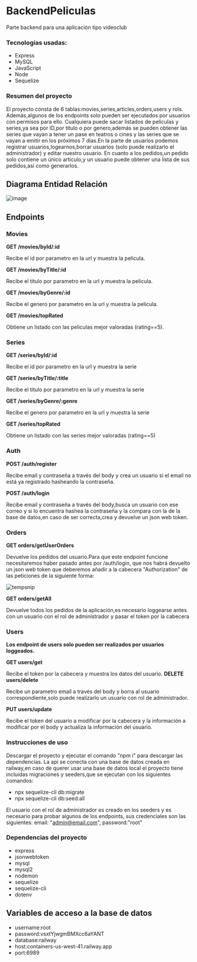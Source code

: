 # BackendPeliculas

Parte backend para una aplicación tipo videoclub
### Tecnologías usadas:
- Express
- MySQL
- JavaScript
- Node
- Sequelize

### Resumen del proyecto
El proyecto consta de 6 tablas:movies,series,articles,orders,users y rols. Además,algunos de los endpoints solo pueden ser ejecutados por usuarios con permisos para ello. Cualquiera puede sacar listados de peliculas y series,ya sea por ID,por titulo o por genero,además se pueden obtener las series que vayan a tener un pase en teatros o cines y las series que se vayan a emitir en los próximos 7 dias.En la parte de usuarios podemos registrar usuarios,logearnos,borrar usuarios (solo puede realizarlo el administrador) y editar nuestro usuario. En cuanto a los pedidos,un pedido solo contiene un único articulo,y un usuario puede obtener una lista de sus pedidos,así como generarlos.
## Diagrama Entidad Relación

![image](https://user-images.githubusercontent.com/50781684/200440159-3ac5eece-c8d2-48a3-8b24-98f3d3347cfd.png)

## Endpoints
### Movies
**GET /movies/byId/:id**

Recibe el id por parametro en la url y muestra la pelicula.

**GET /movies/byTitle/:id**

Recibe el titulo por parametro en la url y muestra la pelicula.

**GET /movies/byGenre/:id**

Recibe el genero por parametro en la url y muestra la pelicula.

**GET /movies/topRated**

Obtiene un listado con las peliculas mejor valoradas (rating==5).

### Series
**GET /series/byId/:id**

Recibe el id por parametro en la url y muestra la serie

**GET /series/byTitle/:title**

Recibe el titulo por parametro en la url y muestra la serie

**GET /series/byGenre/:genre**

Recibe el genero por parametro en la url y muestra la serie

**GET /series/topRated**

Obtiene un listado con las series mejor valoradas (rating==5)

### Auth
**POST /auth/register**

Recibe email y contraseña a través del body y crea un usuario si el email no está ya registrado hasheando la contraseña.

**POST /auth/login**

Recibe email y contraseña a través del body,busca un usuario con ese correo y si lo encuentra hashea la contraseña y la compara con la de la base de datos,en caso de ser correcta,crea y devuelve un json web token.

### Orders
**GET orders/getUserOrders**

Devuelve los pedidos del usuario.Para que este endpoint funcione necesitaremos haber pasado antes por /auth/login, que nos habrá devuelto un json web token que deberemos añadir a la cabecera "Authorization" de las peticiones de la siguiente forma:

![tempsnip](https://user-images.githubusercontent.com/50781684/200200244-c177a43b-6ab5-42b5-ba2a-37527b47e9b3.png)

**GET orders/getAll**

Devuelve todos los pedidos de la aplicación,es necesario loggearse antes con un usuario con el rol de administrador y pasar el token por la cabecera

### Users
**Los endpoint de users solo pueden ser realizados por usuarios loggeados.**

**GET users/get**

Recibe el token por la cabecera y muestra los datos del usuario.
**DELETE users/delete**

Recibe un parametro email a través del body y borra al usuario correspondiente,solo puede realizarlo un usuario con rol de administrador.

**PUT users/update**

Recibe el token del usuario a modificar por la cabecera y la información a modificar por el body y actualiza la información del usuario.

### Instrucciones de uso
Descargar el proyecto y ejecutar el comando "npm i" para descargar las dependencias. La api se conecta con una base de datos creada en railway,en caso de querer usar una base de datos local el proyecto tiene incluidas migraciones y seeders,que se ejecutan con los siguientes comandos:
- npx sequelize-cli db:migrate
- npx sequelize-cli db:seed:all

El usuario con el rol de administrador es creado en los seeders y es necesario para probar algunos de los endpoints, sus credenciales son las siguientes:
        email: "admin@email.com",
        password:"root"

### Dependencias del proyecto
- express
- jsonwebtoken
- mysql
- mysql2
- nodemon
- sequelize
- sequelize-cli
- dotenv

## Variables de acceso a la base de datos
- username:root
- password:vsxtYjwgmBMXcc6aYANT
- database:railway
- host:containers-us-west-41.railway.app
- port:6989
